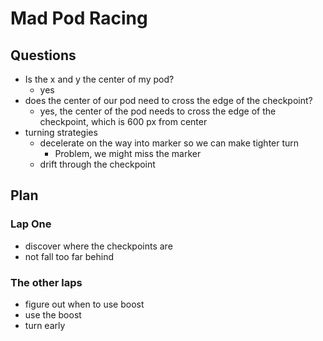 # Mad Pod Racing

## Questions

- Is the x and y the center of my pod?
  - yes
- does the center of our pod need to cross the edge of the checkpoint?
  - yes, the center of the pod needs to cross the edge of the checkpoint, which is 600 px from center
- turning strategies
  - decelerate on the way into marker so we can make tighter turn
    - Problem, we might miss the marker
  - drift through the checkpoint

## Plan

### Lap One

- discover where the checkpoints are
- not fall too far behind

### The other laps

- figure out when to use boost
- use the boost
- turn early
